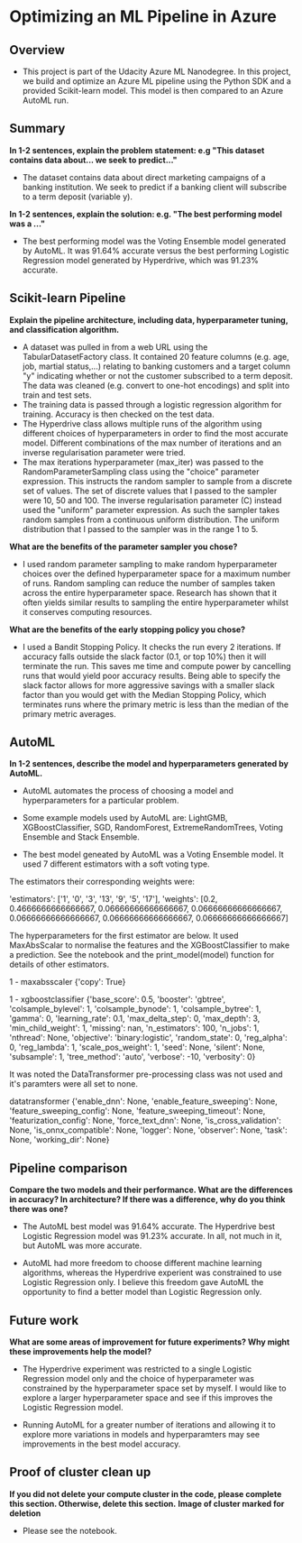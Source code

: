 # Optimizing an ML Pipeline in Azure

## Overview
- This project is part of the Udacity Azure ML Nanodegree.
In this project, we build and optimize an Azure ML pipeline using the Python SDK and a provided Scikit-learn model.
This model is then compared to an Azure AutoML run.

## Summary
**In 1-2 sentences, explain the problem statement: e.g "This dataset contains data about... we seek to predict..."**

- The dataset contains data about direct marketing campaigns of a banking institution. We seek to predict if a banking client will subscribe to a term deposit (variable y).

**In 1-2 sentences, explain the solution: e.g. "The best performing model was a ..."**

- The best performing model was the Voting Ensemble model generated by AutoML. It was 91.64% accurate versus the best performing Logistic Regression model generated by Hyperdrive, which was 91.23% accurate.

## Scikit-learn Pipeline
**Explain the pipeline architecture, including data, hyperparameter tuning, and classification algorithm.**

- A dataset was pulled in from a web URL using the TabularDatasetFactory class. It contained 20 feature columns (e.g. age, job, martial status,...) relating to banking customers and a target column "y" indicating whether or not the customer subscribed to a term deposit. The data was cleaned (e.g. convert to one-hot encodings) and split into train and test sets.
- The training data is passed through a logistic regression algorithm for training. Accuracy is then checked on the test data.
- The Hyperdrive class allows multiple runs of the algorithm using different choices of hyperparameters in order to find the most accurate model. Different combinations of the max number of iterations and an inverse regularisation parameter were tried. 
- The max iterations hyperparameter (max_iter) was passed to the RandomParameterSampling class using the "choice" parameter expression. This instructs the random sampler to sample from a discrete set of values. The set of discrete values that I passed to the sampler were 10, 50 and 100. The inverse regularisation parameter (C) instead used the "uniform" parameter expression. As such the sampler takes random samples from a continuous uniform distribution. The uniform distribution that I passed to the sampler was in the range 1 to 5.

**What are the benefits of the parameter sampler you chose?**
- I used random parameter sampling to make random hyperparameter choices over the defined hyperparameter space for a maximum number of runs. Random sampling can reduce the number of samples taken across the entire hyperparameter space. Research has shown that it often yields similar results to sampling the entire hyperparameter whilst it conserves computing resources.

**What are the benefits of the early stopping policy you chose?**
- I used a Bandit Stopping Policy. It checks the run every 2 iterations. If accuracy falls outside the slack factor (0.1, or top 10%) then it will terminate the run. This saves me time and compute power by cancelling runs that would yield poor accuracy results. Being able to specify the slack factor allows for more aggressive savings with a smaller slack factor than you would get with the Median Stopping Policy, which terminates runs where the primary metric is less than the median of the primary metric averages.

## AutoML
**In 1-2 sentences, describe the model and hyperparameters generated by AutoML.**

- AutoML automates the process of choosing a model and hyperparameters for a particular problem. 

- Some example models used by AutoML are: LightGMB, XGBoostClassifier, SGD, RandomForest, ExtremeRandomTrees, Voting Ensemble and Stack Ensemble.

- The best model geneated by AutoML was a Voting Ensemble model. It used 7 different estimators with a soft voting type.

The estimators their corresponding weights were:

'estimators': ['1', '0', '3', '13', '9', '5', '17'],
 'weights': [0.2,
             0.4666666666666667,
             0.06666666666666667,
             0.06666666666666667,
             0.06666666666666667,
             0.06666666666666667,
             0.06666666666666667]

The hyperparameters for the first estimator are below. It used MaxAbsScalar to normalise the features and the XGBoostClassifier to make a prediction. See the notebook and the print_model(model) function for details of other estimators.

1 - maxabsscaler
{'copy': True}

1 - xgboostclassifier
{'base_score': 0.5,
 'booster': 'gbtree',
 'colsample_bylevel': 1,
 'colsample_bynode': 1,
 'colsample_bytree': 1,
 'gamma': 0,
 'learning_rate': 0.1,
 'max_delta_step': 0,
 'max_depth': 3,
 'min_child_weight': 1,
 'missing': nan,
 'n_estimators': 100,
 'n_jobs': 1,
 'nthread': None,
 'objective': 'binary:logistic',
 'random_state': 0,
 'reg_alpha': 0,
 'reg_lambda': 1,
 'scale_pos_weight': 1,
 'seed': None,
 'silent': None,
 'subsample': 1,
 'tree_method': 'auto',
 'verbose': -10,
 'verbosity': 0}

It was noted the DataTransformer pre-processing class was not used and it's paramters were all set to none.

datatransformer
{'enable_dnn': None,
 'enable_feature_sweeping': None,
 'feature_sweeping_config': None,
 'feature_sweeping_timeout': None,
 'featurization_config': None,
 'force_text_dnn': None,
 'is_cross_validation': None,
 'is_onnx_compatible': None,
 'logger': None,
 'observer': None,
 'task': None,
 'working_dir': None}

## Pipeline comparison
**Compare the two models and their performance. What are the differences in accuracy? In architecture? If there was a difference, why do you think there was one?**

- The AutoML best model was 91.64% accurate. The Hyperdrive best Logistic Regression model was 91.23% accurate. In all, not much in it, but AutoML was more accurate.

- AutoML had more freedom to choose different machine learning algorithms, whereas the Hyperdrive experient was constrained to use Logistic Regression only. I believe this freedom gave AutoML the opportunity to find a better model than Logistic Regression only. 



## Future work
**What are some areas of improvement for future experiments? Why might these improvements help the model?**

- The Hyperdrive experiment was restricted to a single Logistic Regression model only and the choice of hyperparameter was constrained by the hyperparameter space set by myself. I would like to explore a larger hyperparameter space and see if this improves the Logistic Regression model.

- Running AutoML for a greater number of iterations and allowing it to explore more variations in models and hyperparamters may see improvements in the best model accuracy.

## Proof of cluster clean up
**If you did not delete your compute cluster in the code, please complete this section. Otherwise, delete this section.**
**Image of cluster marked for deletion**

- Please see the notebook.
